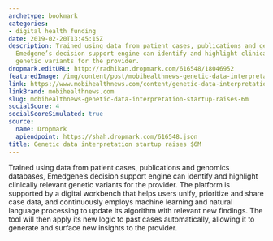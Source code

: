 ```yaml
---
archetype: bookmark
categories:
- digital health funding
date: 2019-02-20T13:45:15Z
description: Trained using data from patient cases, publications and genomics databases,
  Emedgene’s decision support engine can identify and highlight clinically relevant
  genetic variants for the provider.
dropmark.editURL: http://radhikan.dropmark.com/616548/18046952
featuredImage: /img/content/post/mobihealthnews-genetic-data-interpretation-startup-raises-6m.jpg
link: https://www.mobihealthnews.com/content/genetic-data-interpretation-startup-raises-6m
linkBrand: mobihealthnews.com
slug: mobihealthnews-genetic-data-interpretation-startup-raises-6m
socialScore: 4
socialScoreSimulated: true
source:
  name: Dropmark
  apiendpoint: https://shah.dropmark.com/616548.json
title: Genetic data interpretation startup raises $6M
---
```

Trained using data from patient cases, publications and genomics databases, Emedgene’s decision support engine can identify and highlight clinically relevant genetic variants for the provider. The platform is supported by a digital workbench that helps users unify, prioritize and share case data, and continuously employs machine learning and natural language processing to update its algorithm with relevant new findings. The tool will then apply its new logic to past cases automatically, allowing it to generate and surface new insights to the provider.

